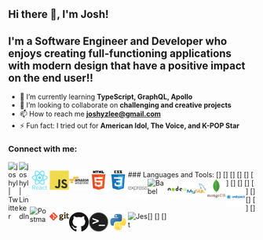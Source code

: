 ## Hi there 👋, I'm Josh!

## I'm a Software Engineer and Developer who enjoys creating full-functioning applications with modern design that have a positive impact on the end user!!

- 🌱 I’m currently learning **TypeScript, GraphQL, Apollo**
- 👯 I’m looking to collaborate on **challenging and creative projects**
- 📫 How to reach me **joshyzlee@gmail.com**
- ⚡ Fun fact: I tried out for **American Idol, The Voice, and K-POP Star**

### Connect with me:

[<img align="left" alt="joshyl | Twitter" width="22px" src="https://raw.githubusercontent.com/rahuldkjain/github-profile-readme-generator/master/src/images/icons/Social/twitter.svg" />][twitter]
[<img align="left" alt="joshyl | LinkedIn" width="22px" src="https://raw.githubusercontent.com/rahuldkjain/github-profile-readme-generator/master/src/images/icons/Social/linked-in-alt.svg" />][linkedin]

<br />
### Languages and Tools:
[<img align="left" alt="React" width="40" height="40" src="https://raw.githubusercontent.com/devicons/devicon/master/icons/react/react-original-wordmark.svg" />]
[<img align="left" alt="Javascript" width="40" height="40" src="https://raw.githubusercontent.com/devicons/devicon/master/icons/javascript/javascript-original.svg" />]
[<img align="left" alt="AWS" width="40" height="40" src="https://raw.githubusercontent.com/devicons/devicon/master/icons/amazonwebservices/amazonwebservices-original-wordmark.svg" />]
[<img align="left" alt="HTML" width="40" height="40" src="https://raw.githubusercontent.com/devicons/devicon/master/icons/html5/html5-original-wordmark.svg" />]
[<img align="left" alt="CSS" width="40" height="40" src="https://raw.githubusercontent.com/devicons/devicon/master/icons/css3/css3-original-wordmark.svg" />]
[<img align="left" alt="Express" width="40" height="40" src="https://raw.githubusercontent.com/devicons/devicon/master/icons/express/express-original-wordmark.svg" />]
[<img align="left" alt="Babel" width="40" height="40" src="https://www.vectorlogo.zone/logos/babeljs/babeljs-icon.svg" />]
[<img align="left" alt="Node.js" width="40" height="40" src="https://raw.githubusercontent.com/devicons/devicon/master/icons/nodejs/nodejs-original-wordmark.svg" />]
[<img align="left" alt="MySQL" width="40" height="40" src="https://raw.githubusercontent.com/devicons/devicon/master/icons/mysql/mysql-original-wordmark.svg" />]
[<img align="left" alt="MongoDB" width="40" height="40" src="https://raw.githubusercontent.com/devicons/devicon/master/icons/mongodb/mongodb-original-wordmark.svg" />]
[<img align="left" alt="Webpack" width="40" height="40" src="https://raw.githubusercontent.com/devicons/devicon/d00d0969292a6569d45b06d3f350f463a0107b0d/icons/webpack/webpack-original-wordmark.svg" />]
[<img align="left" alt="Postman" width="40" height="40" src="https://www.vectorlogo.zone/logos/getpostman/getpostman-icon.svg" />]
[<img align="left" alt="Git" width="40" height="40" src="https://raw.githubusercontent.com/github/explore/80688e429a7d4ef2fca1e82350fe8e3517d3494d/topics/git/git.png" />]
[<img align="left" alt="GitHub" width="40" height="40" src="https://raw.githubusercontent.com/github/explore/78df643247d429f6cc873026c0622819ad797942/topics/github/github.png" />]
[<img align="left" alt="Terminal" width="40" height="40" src="https://raw.githubusercontent.com/github/explore/80688e429a7d4ef2fca1e82350fe8e3517d3494d/topics/terminal/terminal.png" />]
[<img align="left" alt="Python" width="40" height="40" src="https://raw.githubusercontent.com/devicons/devicon/master/icons/python/python-original.svg" />]
[<img align="left" alt="Jest" width="40" height="40" src="https://www.vectorlogo.zone/logos/jestjsio/jestjsio-icon.svg" />]

<br />
<br />

[twitter]: https://twitter.com/notjoshlee
[linkedin]: https://www.linkedin.com/in/joshlee27/